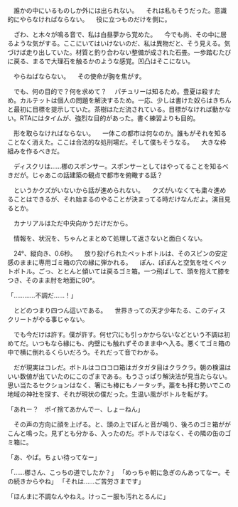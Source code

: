 　誰かの中にいるものしか外には出られない。
　それは私もそうだった。意識的にやらなければならない。
　役に立つものだけを側に。


　ざわ、と木々が鳴る音で、私は白昼夢から覚めた。
　今でも尚、その中に居るような気がする。ここにいてはいけないのだ、私は異物だと、そう見える。気づけば走り出していた。材質と釣り合わない整備が成された石畳。一歩踏むたびに戻る、まるで大理石を触るかのような感覚。凹凸はそこにない。

　やらねばならない。
　その使命が胸を焦がす。


　でも、何の目的で？何を求めて？
　パチュリーは知るため。豊夏は殺すため。カルテットは個人の問題を解決するため。一応、少しは書けた奴らはきちんと最初に目標を提示していた。茶樹はただ流されている。目標がなければ動かない。RTAにはタイムが、強烈な目的があった。書く練習よりも目的。

　形を取らなければならない。
　一体この都市は何なのか。誰もがそれを知ることなく消えた。ここは合法的な処刑場だ。そして僕もそうなる。
　大きな枠組みを作るべきだ。

　ディスクリは……梛のスポンサー。スポンサーとしてはやってることを知るべきだが。じゃあこの話建築の観点で都市を俯瞰する話？

　というかクズがいないから話が進められない。
　クズがいなくても粛々進めることはできるが、それ始まるのやることが決まってる時だけなんだよ。演目見るとか。

　カナリアルはただ中央向かうだけだから。

　情報を、状況を、ちゃんとまとめて処理して返さないと面白くない。


　24°、縦向き、0.6秒。
　放り投げられたペットボトルは、そのスピンの安定感のままに専用ゴミ箱の穴の縁に弾かれる。
　ぽん、ぽぽんと空気を吐くペットボトル。ごっ、ととんと傾いては戻るゴミ箱。一つ飛ばして、頭を抱えて膝をつき、そのまま肘を地面に90°。

「…………不調だ……！」

　とどのつまり四つん這いである。
　世界きっての天才少年たる、このディスクリートがやる事じゃない。

　でも今だけは許す。僕が許す。何せ穴にも引っかからないなどという不調は初めてだ。いつもなら縁にも、内壁にも触れずそのまま中へ入る。悪くてゴミ箱の中で横に倒れるくらいだろう。それだって音でわかる。

　だが現実はコレだ。ボトルはコロコロ箱はガタガタ目はクラクラ。朝の検温はいい数値が出ていたのにこのざまである。もうさっぱり解決法が見当たらない。思い当たるセクションはなく、箸にも棒にもノータッチ。藁をも拝む勢いでこの地域の神社を探す、それが現状の僕だった。生温い風がボトルを転がす。

「あれー？　ポイ捨てあかんでー、しょーねん」

　その声の方向に顔を上げる。と、頭の上でぽんと音が鳴り、後ろのゴミ箱ががこんと鳴った。見ずとも分かる、入ったのだ。ボトルではなく、その隣の缶のゴミ箱に。

「あ、やば。ちょい待ってなー」

「……梛さん、こっちの道でしたか？」
「めっちゃ朝に急ぎのんあってなー。その続きからやね」
「それは……ご苦労さまです」

「ほんまに不調なんやねえ。けっこー服も汚れとるんに」
